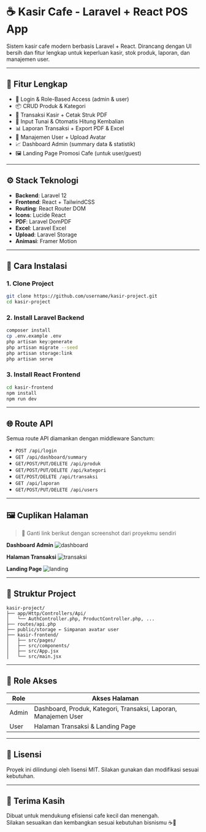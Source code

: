 
# ☕ Kasir Cafe - Laravel + React POS App

Sistem kasir cafe modern berbasis Laravel + React. Dirancang dengan UI bersih dan fitur lengkap untuk keperluan kasir, stok produk, laporan, dan manajemen user.

---

## 🚀 Fitur Lengkap

- 🔐 Login & Role-Based Access (admin & user)
- 📦 CRUD Produk & Kategori
- 🧾 Transaksi Kasir + Cetak Struk PDF
- 💸 Input Tunai & Otomatis Hitung Kembalian
- 📊 Laporan Transaksi + Export PDF & Excel
- 🧑 Manajemen User + Upload Avatar
- 📈 Dashboard Admin (summary data & statistik)
- 🖼️ Landing Page Promosi Cafe (untuk user/guest)

---

## ⚙️ Stack Teknologi

- **Backend**: Laravel 12
- **Frontend**: React + TailwindCSS
- **Routing**: React Router DOM
- **Icons**: Lucide React
- **PDF**: Laravel DomPDF
- **Excel**: Laravel Excel
- **Upload**: Laravel Storage
- **Animasi**: Framer Motion

---

## 🔧 Cara Instalasi

### 1. Clone Project

```bash
git clone https://github.com/username/kasir-project.git
cd kasir-project
```

### 2. Install Laravel Backend

```bash
composer install
cp .env.example .env
php artisan key:generate
php artisan migrate --seed
php artisan storage:link
php artisan serve
```

### 3. Install React Frontend

```bash
cd kasir-frontend
npm install
npm run dev
```

---

## 🌐 Route API

Semua route API diamankan dengan middleware Sanctum:

- `POST /api/login`
- `GET /api/dashboard/summary`
- `GET/POST/PUT/DELETE /api/produk`
- `GET/POST/PUT/DELETE /api/kategori`
- `GET/POST/DELETE /api/transaksi`
- `GET /api/laporan`
- `GET/POST/PUT/DELETE /api/users`

---

## 🖼️ Cuplikan Halaman

> 📸 Ganti link berikut dengan screenshot dari proyekmu sendiri

**Dashboard Admin**
![dashboard](https://source.unsplash.com/featured/?dashboard)

**Halaman Transaksi**
![transaksi](https://source.unsplash.com/featured/?cashier)

**Landing Page**
![landing](https://source.unsplash.com/featured/?coffee)

---

## 📂 Struktur Project

```
kasir-project/
├── app/Http/Controllers/Api/
│   └── AuthController.php, ProductController.php, ...
├── routes/api.php
├── public/storage ← Simpanan avatar user
├── kasir-frontend/
│   ├── src/pages/
│   ├── src/components/
│   ├── src/App.jsx
│   └── src/main.jsx
```

---

## 👥 Role Akses

| Role  | Akses Halaman                                                                 |
|-------|--------------------------------------------------------------------------------|
| Admin | Dashboard, Produk, Kategori, Transaksi, Laporan, Manajemen User               |
| User  | Halaman Transaksi & Landing Page                                              |

---

## 📜 Lisensi

Proyek ini dilindungi oleh lisensi MIT. Silakan gunakan dan modifikasi sesuai kebutuhan.

---

## 🙏 Terima Kasih

Dibuat untuk mendukung efisiensi cafe kecil dan menengah.  
Silakan sesuaikan dan kembangkan sesuai kebutuhan bisnismu ☕🍰
